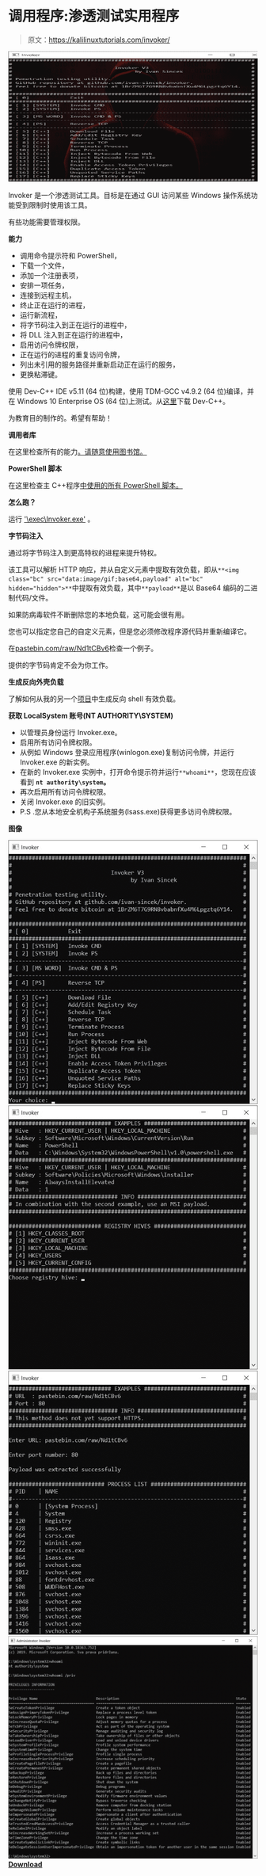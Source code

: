 # 调用程序:渗透测试实用程序

> 原文：<https://kalilinuxtutorials.com/invoker/>

[![Invoker : Penetration Testing Utility](img//dece205847ba108876446c5eea65c01b.png "Invoker : Penetration Testing Utility")](https://1.bp.blogspot.com/-ZbYsihuW-MQ/XrQhyPVsDKI/AAAAAAAAGNI/Y_OKIYejF2oDdksRdmnko43IXUjk35g4QCLcBGAsYHQ/s1600/Images-1.png)

Invoker 是一个渗透测试工具。目标是在通过 GUI 访问某些 Windows 操作系统功能受到限制时使用该工具。

有些功能需要管理权限。

**能力**

*   调用命令提示符和 PowerShell，
*   下载一个文件，
*   添加一个注册表项，
*   安排一项任务，
*   连接到远程主机，
*   终止正在运行的进程，
*   运行新流程，
*   将字节码注入到正在运行的进程中，
*   将 DLL 注入到正在运行的进程中，
*   启用访问令牌权限，
*   正在运行的进程的重复访问令牌，
*   列出未引用的服务路径并重新启动正在运行的服务，
*   更换粘滞键。

使用 Dev-C++ IDE v5.11 (64 位)构建，使用 TDM-GCC v4.9.2 (64 位)编译，并在 Windows 10 Enterprise OS (64 位)上测试。从[这里](https://sourceforge.net/projects/orwelldevcpp/files/Portable%20Releases/)下载 Dev-C++。

为教育目的制作的。希望有帮助！

**调用者库**

在这里检查所有的能力[。请随意使用图书馆。](https://github.com/ivan-sincek/invoker/tree/master/src/lib/invoker)

**PowerShell 脚本**

在这里检查主 C++程序[中使用的所有 PowerShell 脚本。](https://github.com/ivan-sincek/invoker/tree/master/ps)

**怎么跑？**

运行 ['\exec\Invoker.exe'](https://github.com/ivan-sincek/invoker/tree/master/exec) 。

**字节码注入**

通过将字节码注入到更高特权的进程来提升特权。

该工具可以解析 HTTP 响应，并从自定义元素中提取有效负载，即从`**<img class="bc" src="data:image/gif;base64,payload" alt="bc" hidden="hidden">**`中提取有效负载，其中`**payload**`是以 Base64 编码的二进制代码/文件。

如果防病毒软件不断删除您的本地负载，这可能会很有用。

您也可以指定您自己的自定义元素，但是您必须修改程序源代码并重新编译它。

在[pastebin.com/raw/Nd1tCBv6](https://pastebin.com/raw/Nd1tCBv6)检查一个例子。

提供的字节码肯定不会为你工作。

**生成反向外壳负载**

了解如何从我的另一个[项目](https://github.com/ivan-sincek/penetration-testing-cheat-sheet#generate-a-reverse-shell-payload)中生成反向 shell 有效负载。

**获取 LocalSystem 账号(NT AUTHORITY\SYSTEM)**

*   以管理员身份运行 Invoker.exe。
*   启用所有访问令牌权限。
*   从例如 Windows 登录应用程序(winlogon.exe)复制访问令牌，并运行 Invoker.exe 的新实例。
*   在新的 Invoker.exe 实例中，打开命令提示符并运行`**whoami**`，您现在应该看到 **`nt authority\system`。**
*   再次启用所有访问令牌权限。
*   关闭 Invoker.exe 的旧实例。
*   P.S .您从本地安全机构子系统服务(lsass.exe)获得更多访问令牌权限。

**图像**

![](img//0004918c29a4b3201b9c6d02261f511e.png)![](img//817875a27f9deb355975c568b1ae892a.png)![](img//0243a409903b273347e895981224f968.png)![](img//47b1301921be6f410cae06653b5455ce.png)[**Download**](https://github.com/ivan-sincek/invoker)